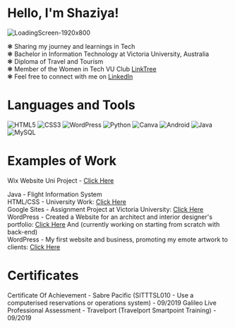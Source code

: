<!--Introduction-->
# Hello, I'm Shaziya!

![LoadingScreen-1920x800](https://github.com/JohanneChristiana/JohanneChristiana/assets/113961547/564a6a83-ad7e-4d7d-86fd-ef487f1ab771)

❃ Sharing my journey and learnings in Tech<br/>
❃ Bachelor in Information Technology at Victoria University, Australia<br/>
❃ Diploma of Travel and Tourism<br/>
❃ Member of the Women in Tech VU Club [LinkTree](https://linktr.ee/womenintechvu)<br/>
❃ Feel free to connect with me on [LinkedIn]((https://au.linkedin.com/in/shaziya-b-7126251a3))<br/>

<!--Markdown Badges: https://github.com/Ileriayo/markdown-badges-->
# Languages and Tools
![HTML5](https://img.shields.io/badge/html5-%23E34F26.svg?style=for-the-badge&logo=html5&logoColor=white)
![CSS3](https://img.shields.io/badge/css3-%231572B6.svg?style=for-the-badge&logo=css3&logoColor=white)
![WordPress](https://img.shields.io/badge/WordPress-%23117AC9.svg?style=for-the-badge&logo=WordPress&logoColor=white)
![Python](https://img.shields.io/badge/python-3670A0?style=for-the-badge&logo=python&logoColor=ffdd54)
![Canva](https://img.shields.io/badge/Canva-%2300C4CC.svg?style=for-the-badge&logo=Canva&logoColor=white)
![Android](https://img.shields.io/badge/Android-3DDC84?style=for-the-badge&logo=android&logoColor=white)
![Java](https://img.shields.io/badge/java-%23ED8B00.svg?style=for-the-badge&logo=openjdk&logoColor=white)
![MySQL](https://img.shields.io/badge/mysql-4479A1.svg?style=for-the-badge&logo=mysql&logoColor=white)

<!--Linking examples of my work-->
# Examples of Work
Wix Website Uni Project - [Click Here]((https://sazialiyun.wixsite.com/my-site-1))<br/> 

Java - Flight Information System<br/>
HTML/CSS - University Work: [Click Here](https://johannechristiana.github.io/)<br/>
Google Sites - Assignment Project at Victoria University: [Click Here](https://sites.google.com/view/jamunlimited/home)<br/>
WordPress - Created a Website for an architect and interior designer's portfolio: [Click Here](https://paulaleighmyportfolio.wordpress.com/) And (currently working on starting from scratch with back-end)<br/>
WordPress - My first website and business, promoting my emote artwork to clients: [Click Here](https://yohanforreal.wordpress.com/)<br/>

# Certificates
Certificate Of Achievement - Sabre Pacific (SITTTSL010 - Use a computerised reservations or operations system) - 09/2019
Galileo Live Professional Assessment - Travelport (Travelport Smartpoint Training) - 09/2019
